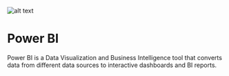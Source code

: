![alt text](https://i.imgur.com/59ZCT1m.png)

# Power BI
Power BI is a Data Visualization and Business Intelligence tool that converts data from different data sources to interactive dashboards and BI reports.
